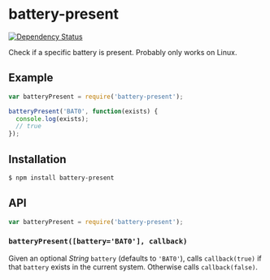 # battery-present

[![Dependency Status][gemnasium-svg]][gemnasium]

Check if a specific battery is present. Probably only works on Linux.

## Example

``` javascript
var batteryPresent = require('battery-present');

batteryPresent('BAT0', function(exists) {
  console.log(exists);
  // true
});
```

## Installation

``` bash
$ npm install battery-present
```

## API

``` javascript
var batteryPresent = require('battery-present');
```

### `batteryPresent([battery='BAT0'], callback)`

Given an optional _String_ `battery` (defaults to `'BAT0'`), calls
`callback(true)` if that `battery` exists in the current system. Otherwise calls
`callback(false)`.


   [gemnasium]: https://gemnasium.com/KenanY/battery-present
   [gemnasium-svg]: https://img.shields.io/gemnasium/KenanY/battery-present.svg